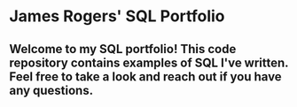 # James Rogers' SQL Portfolio

## Welcome to my SQL portfolio! This code repository contains examples of SQL I've written. Feel free to take a look and reach out if you have any questions.
